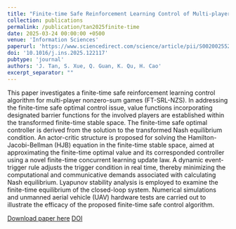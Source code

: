 ```yaml
---
title: "Finite-time Safe Reinforcement Learning Control of Multi-player Nonzero-Sum Game for Quadcopter Systems"
collection: publications
permalink: /publication/tan2025finite-time
date: 2025-03-24 00:00:00 +0500
venue: 'Information Sciences'
paperurl: 'https://www.sciencedirect.com/science/article/pii/S002002552500249X'
doi: '10.1016/j.ins.2025.122117'
pubtype: 'journal'
authors: 'J. Tan, S. Xue, Q. Guan, K. Qu, H. Cao'
excerpt_separator: ""
---
```

This paper investigates a finite-time safe reinforcement learning control algorithm for multi-player nonzero-sum games (FT-SRL-NZS). In addressing the finite-time safe optimal control issue, value functions incorporating designated barrier functions for the involved players are established within the transformed finite-time stable space. The finite-time safe optimal controller is derived from the solution to the transformed Nash equilibrium condition. An actor-critic structure is proposed for solving the Hamilton-Jacobi-Bellman (HJB) equation in the finite-time stable space, aimed at approximating the finite-time optimal value and its corresponded controller using a novel finite-time concurrent learning update law. A dynamic event-trigger rule adjusts the trigger condition in real time, thereby minimizing the computational and communicative demands associated with calculating Nash equilibrium. Lyapunov stability analysis is employed to examine the finite-time equilibrium of the closed-loop system. Numerical simulations and unmanned aerial vehicle (UAV) hardware tests are carried out to illustrate the efficacy of the proposed finite-time safe control algorithm.

[Download paper here](https://www.sciencedirect.com/science/article/pii/S002002552500249X)
[DOI](10.1016/j.ins.2025.122117)